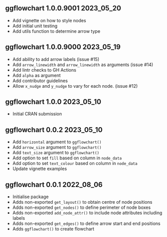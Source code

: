 ## ggflowchart 1.0.0.9001 2023_05_20

* Add vignette on how to style nodes
* Add initial unit testing
* Add utils function to determine arrow type

## ggflowchart 1.0.0.9000 2023_05_19

* Add ability to add arrow labels (issue #15)
* Add `arrow_linewidth` and `arrow_linewidth` as arguments (issue #14)
* Add lintr checks to GH Actions
* Add `alpha` as argument
* Add contributor guidelines
* Allow `x_nudge` and `y_nudge` to vary for each node. (issue #12)

## ggflowchart 1.0.0 2023_05_10

* Initial CRAN submission

## ggflowchart 0.0.2 2023_05_10

* Add `horizontal` argument to `ggflowchart()`
* Add `arrow_size` argument to `ggflowchart()`
* Add `text_size` argument to `ggflowchart()`
* Add option to set `fill` based on column in `node_data`
* Add option to set `text_colour` based on column in `node_data`
* Update vignette examples

## ggflowchart 0.0.1 2022_08_06

* Initialise package
* Adds non-exported `get_layout()` to obtain centre of node positions
* Adds non-exported `get_nodes()` to define perimeter of node boxes
* Adds non-exported `add_node_attr()` to include node attributes including labels
* Adds non-exported `get_edges()` to define arrow start and end positions
* Adds `ggflowchart()` to create flowchart
